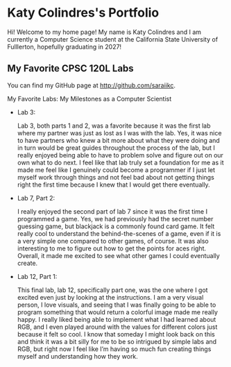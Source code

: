 # Katy Colindres's Portfolio

Hi! Welcome to my home page! My name is Katy Colindres and I am currently a Computer Science student at the California State University of Fulllerton, hopefully graduating in 2027!

## My Favorite CPSC 120L Labs

You can find my GitHub page at http://github.com/saraiikc.

My Favorite Labs: My Milestones as a Computer Scientist

* Lab 3: 

  Lab 3, both parts 1 and 2, was a favorite because it was the first lab where my partner was just as lost as I was with the lab. Yes, it was nice to have partners who knew a bit more about what they were doing and in turn would be great guides throughout the process of the lab, but I really enjoyed being able to have to problem solve and figure out on our own what to do next. I feel like that lab truly set a foundation for me as it made me feel like I genuinely could become a programmer if I just let myself work through things and not feel bad about not getting things right the first time because I knew that I would get there eventually.

* Lab 7, Part 2:

  I really enjoyed the second part of lab 7 since it was the first time I programmed a game. Yes, we had previously had the secret number guessing game, but blackjack is a commonly found card game. It felt really cool to understand the behind-the-scenes of a game, even if it is a very simple one compared to other games, of course. It was also interesting to me to figure out how to get the points for aces right. Overall, it made me excited to see what other games I could eventually create.

* Lab 12, Part 1: 

  This final lab, lab 12, specifically part one, was the one where I got excited even just by looking at the instructions. I am a very visual person, I love visuals, and seeing that I was finally going to be able to program something that would return a colorful image made me really happy. I really liked being able to implement what I had learned about RGB, and I even played around with the values for different colors just because it felt so cool. I know that someday I might look back on this and think it was a bit silly for me to be so intrigued by simple labs and RGB, but right now I feel like I’m having so much fun creating things myself and understanding how they work.
